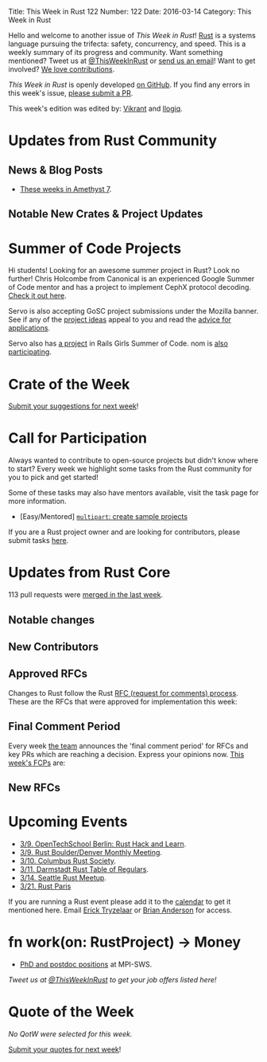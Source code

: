 Title: This Week in Rust 122
Number: 122
Date: 2016-03-14
Category: This Week in Rust

Hello and welcome to another issue of *This Week in Rust*!
[Rust](http://rust-lang.org) is a systems language pursuing the trifecta:
safety, concurrency, and speed. This is a weekly summary of its progress and
community. Want something mentioned? Tweet us at [@ThisWeekInRust](https://twitter.com/ThisWeekInRust) or [send us an
email](mailto:corey@octayn.net?subject=This%20Week%20in%20Rust%20Suggestion)!
Want to get involved? [We love
contributions](https://github.com/rust-lang/rust/blob/master/CONTRIBUTING.md).

*This Week in Rust* is openly developed [on GitHub](https://github.com/cmr/this-week-in-rust).
If you find any errors in this week's issue, [please submit a PR](https://github.com/cmr/this-week-in-rust/pulls).

This week's edition was edited by: [Vikrant](https://github.com/nasa42) and [llogiq](https://github.com/llogiq).

# Updates from Rust Community

## News & Blog Posts

* [These weeks in Amethyst 7](blog.amethyst.rs/2016/03/13/twia-7/).

## Notable New Crates & Project Updates


# Summer of Code Projects

Hi students! Looking for an awesome summer project in Rust? Look no further! Chris Holcombe from Canonical is an experienced Google Summer of Code mentor and has a project to implement CephX protocol decoding. [Check it out here](https://wiki.ubuntu.com/GoogleSoC2016/Ideas#Decode_CephX_Protocol).

Servo is also accepting GoSC project submissions under the Mozilla banner. See if any of the [project ideas](https://wiki.mozilla.org/Community:SummerOfCode16#Servo) appeal to you and read the [advice for applications](https://wiki.mozilla.org/Community:SummerOfCode16#Application_Advice).

Servo also has [a project](https://teams.railsgirlssummerofcode.org/projects/104-servo) in Rails Girls Summer of Code. nom is [also participating](https://teams.railsgirlssummerofcode.org/projects/78-nom).

# Crate of the Week


[Submit your suggestions for next week][submit_crate]!

[submit_crate]: https://users.rust-lang.org/t/crate-of-the-week/2704

# Call for Participation

Always wanted to contribute to open-source projects but didn't know where to start?
Every week we highlight some tasks from the Rust community for you to pick and get started!

Some of these tasks may also have mentors available, visit the task page for more information.

* [Easy/Mentored] [`multipart`: create sample projects](https://github.com/cybergeek94/multipart/issues/29)

If you are a Rust project owner and are looking for contributors, please submit tasks [here][guidelines].

[guidelines]: https://users.rust-lang.org/t/twir-call-for-participation/4821

# Updates from Rust Core

113 pull requests were [merged in the last week][merged].

[merged]: https://github.com/issues?q=is%3Apr+org%3Arust-lang+is%3Amerged+merged%3A2016-02-29..2016-03-07

## Notable changes


## New Contributors


## Approved RFCs

Changes to Rust follow the Rust [RFC (request for comments)
process](https://github.com/rust-lang/rfcs#rust-rfcs). These
are the RFCs that were approved for implementation this week:



## Final Comment Period

Every week [the team](https://rust-lang.org/team.html) announces the
'final comment period' for RFCs and key PRs which are reaching a
decision. Express your opinions now. [This week's FCPs][fcp] are:

[fcp]: https://github.com/rust-lang/rfcs/labels/final-comment-period


## New RFCs


# Upcoming Events

* [3/9. OpenTechSchool Berlin: Rust Hack and Learn](http://www.meetup.com/opentechschool-berlin/).
* [3/9. Rust Boulder/Denver Monthly Meeting](http://www.meetup.com/Rust-Boulder-Denver/).
* [3/10. Columbus Rust Society](http://www.meetup.com/columbus-rs/).
* [3/11. Darmstadt Rust Table of Regulars](http://www.meetup.com/de-DE/Rust-Rhein-Main/events/228665878/).
* [3/14. Seattle Rust Meetup](https://www.eventbrite.com/e/mozilla-rust-seattle-meetup-tickets-12222326307?aff=erelexporg).
* [3/21. Rust Paris](http://www.meetup.com/Rust-Paris)

If you are running a Rust event please add it to the [calendar] to get
it mentioned here. Email [Erick Tryzelaar][erickt] or [Brian
Anderson][brson] for access.

[calendar]: https://www.google.com/calendar/embed?src=apd9vmbc22egenmtu5l6c5jbfc%40group.calendar.google.com
[erickt]: mailto:erick.tryzelaar@gmail.com
[brson]: mailto:banderson@mozilla.com

# fn work(on: RustProject) -> Money

* [PhD and postdoc positions](http://plv.mpi-sws.org/rustbelt/) at MPI-SWS.

*Tweet us at [@ThisWeekInRust](https://twitter.com/ThisWeekInRust) to get your job offers listed here!*

# Quote of the Week

*No QotW were selected for this week.*

[Submit your quotes for next week][submit]!

[submit]: http://users.rust-lang.org/t/twir-quote-of-the-week/328
